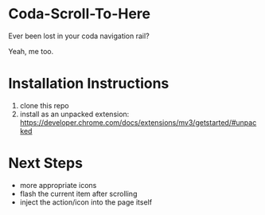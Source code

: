 # Coda-Scroll-To-Here

Ever been lost in your coda navigation rail?

Yeah, me too.

# Installation Instructions

1. clone this repo
1. install as an unpacked extension: https://developer.chrome.com/docs/extensions/mv3/getstarted/#unpacked

# Next Steps

* more appropriate icons
* flash the current item after scrolling
* inject the action/icon into the page itself